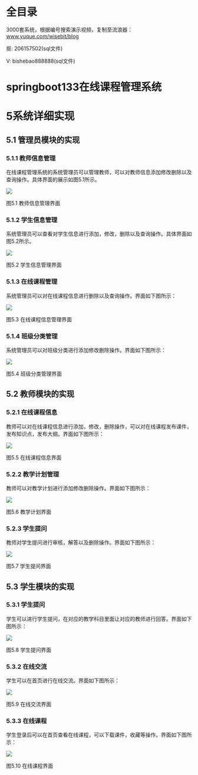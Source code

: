 # 全目录

3000套系统，根据编号搜索演示视频，复制至流浪器：www.yuque.com/wisebit/blog


<p>抠: 206157502(sql文件)</p>
<p>V: bishebao888888(sql文件)</p>


# springboot133在线课程管理系统
# 5系统详细实现
## 5.1 管理员模块的实现
### 5.1.1 教师信息管理
在线课程管理系统的系统管理员可以管理教师，可以对教师信息添加修改删除以及查询操作。具体界面的展示如图5.1所示。

![](/md/blog.010.png)

图5.1 教师信息管理界面
### 5.1.2 学生信息管理
系统管理员可以查看对学生信息进行添加，修改，删除以及查询操作。具体界面如图5.2所示。

![](/md/blog.011.png)

图5.2 学生信息管理界面
### 5.1.3 在线课程管理
系统管理员可以对在线课程信息进行删除以及查询操作。界面如下图所示：

![](/md/blog.012.png)

图5.3 在线课程信息管理界面
### 5.1.4 班级分类管理
系统管理员可以对班级分类进行添加修改删除操作。界面如下图所示：

![](/md/blog.013.png)

图5.4 班级分类管理界面

## 5.2 教师模块的实现
### 5.2.1 在线课程信息
教师可以对在线课程信息进行添加，修改，删除操作，可以对在线课程发布课件，发布知识点，发布大纲。界面如下图所示：

![](/md/blog.014.png)

图5.5 在线课程信息界面
### 5.2.2 教学计划管理
教师可以对教学计划进行添加修改删除操作。界面如下图所示：

![](/md/blog.015.png)

图5.6 教学计划界面
### 5.2.3 学生提问
教师对学生提问进行审核，解答以及删除操作。界面如下图所示：


![](/md/blog.016.png)

图5.7 学生提问界面

## 5.3 学生模块的实现
### 5.3.1 学生提问
学生可以进行学生提问，在对应的教学科目里面让对应的教师进行回答。界面如下图所示：

![](/md/blog.017.png)

图5.8 学生提问界面
### 5.3.2 在线交流
学生可以在首页进行在线交流。界面如下图所示：

![](/md/blog.018.png)

图5.9 在线交流界面
### 5.3.3 在线课程
学生登录后可以在首页查看在线课程，可以下载课件，收藏等操作。界面如下图所示：


![](/md/blog.019.png)

图5.10 在线课程界面












